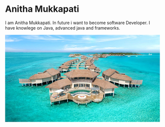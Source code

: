 # Anitha Mukkapati

I am Anitha Mukkapati. In future i want to become software Developer. I have knowlege on Java, advanced java and frameworks.

![MALDIVES](maldives.jpg)
